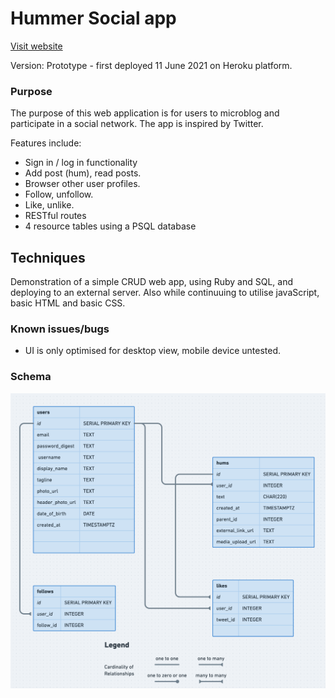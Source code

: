 # Hummer Social app

[Visit website](https://hummer-social.herokuapp.com/)

Version: Prototype - first deployed 11 June 2021 on Heroku platform.


### Purpose
The purpose of this web application is for users to microblog and participate in a social network. The app is inspired by Twitter. 

Features include:
- Sign in / log in functionality
- Add post (hum), read posts.
- Browser other user profiles.
- Follow, unfollow.
- Like, unlike.
- RESTful routes
- 4 resource tables using a PSQL database

## Techniques
Demonstration of a simple CRUD web app, using Ruby and SQL, and deploying to an external server. Also while continuuing to utilise javaScript, basic HTML and basic CSS.

### Known issues/bugs
- UI is only optimised for desktop view, mobile device untested.


### Schema
![Entity Relationship Diagram](erd.png)